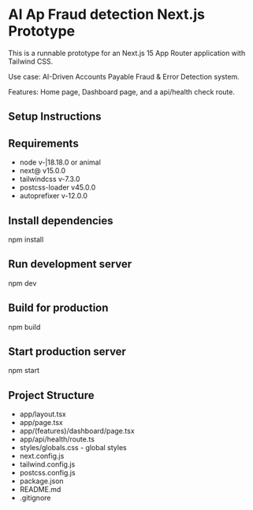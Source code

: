 # AI Ap Fraud detection Next.js Prototype

This is a runnable prototype for an Next.js 15 App Router application with Tailwind CSS.

Use case: AI-Driven Accounts Payable Fraud & Error Detection system.

Features: Home page, Dashboard page, and a api/health check route.


## Setup Instructions

## Requirements
- node v-|18.18.0 or animal
- next@ v15.0.0
- tailwindcss v-7.3.0
- postcss-loader v45.0.0
- autoprefixer v-12.0.0

## Install dependencies

npm install

## Run development server
npm dev

## Build for production
npm build


## Start production server
npm start

## Project Structure
- app/layout.tsx
- app/page.tsx
- app/(features)/dashboard/page.tsx
- app/api/health/route.ts
- styles/globals.css - global styles
- next.config.js
- tailwind.config.js
- postcss.config.js
- package.json
- README.md
- .gitignore
